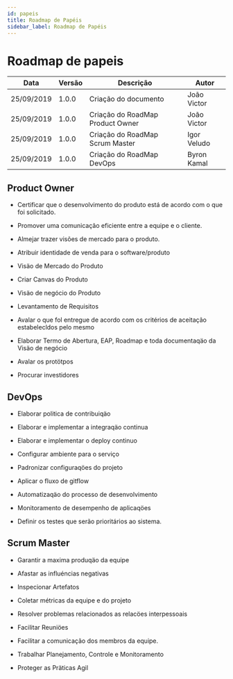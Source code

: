 ```yaml
---
id: papeis
title: Roadmap de Papéis
sidebar_label: Roadmap de Papéis
---
```


# Roadmap de papeis


|Data|Versão|Descrição|Autor|
|----|------|---------|-----|
|25/09/2019|1.0.0|Criação do documento|João Victor|
|25/09/2019|1.0.0|Criação do RoadMap Product Owner	|João Victor|
|25/09/2019|1.0.0|Criação do RoadMap Scrum Master	|Igor Veludo|
|25/09/2019|1.0.0|Criação do RoadMap DevOps	|Byron Kamal|





## Product Owner
* Certificar que o desenvolvimento do produto está de acordo com  o que foi solicitado.

* Promover uma comunicação eficiente entre a equipe e o cliente.

* Almejar trazer visões de mercado para o produto.

* Atribuir identidade de venda para o software/produto

* Visäo de Mercado do Produto

* Criar Canvas do Produto

* Visäo de negócio do Produto

* Levantamento de Requisitos

* Avalar o que fol entregue de acordo com os critérios de
aceitação estabelecldos pelo mesmo

* Elaborar Termo de Abertura, EAP, Roadmap e toda
documentaqäo da Visäo de negócio

* Avalar os protötpos

* Procurar investidores


## DevOps

* Elaborar politica de contribuiqäo

* Elaborar e implementar a integraqäo continua

* Elaborar e implementar o deploy continuo

* Configurar ambiente para o serviço 

* Padronizar configuraqöes do projeto

* Aplicar o fluxo de gitflow

* Automatizaqäo do processo de desenvolvimento

* Monitoramento de desempenho de aplicaqöes

* Definir os testes que serão prioritários ao sistema.




## Scrum Master

* Garantir a maxima produqäo da equipe

* Afastar as influéncias negativas

* Inspecionar Artefatos

* Coletar métricas da equipe e do projeto

* Resolver problemas relacionados as relacöes
interpessoais

* Facilitar Reuniöes

* Facilitar a comunicação dos membros da equipe.

* Trabalhar Planejamento, Controle e Monitoramento

* Proteger as Präticas Agil



